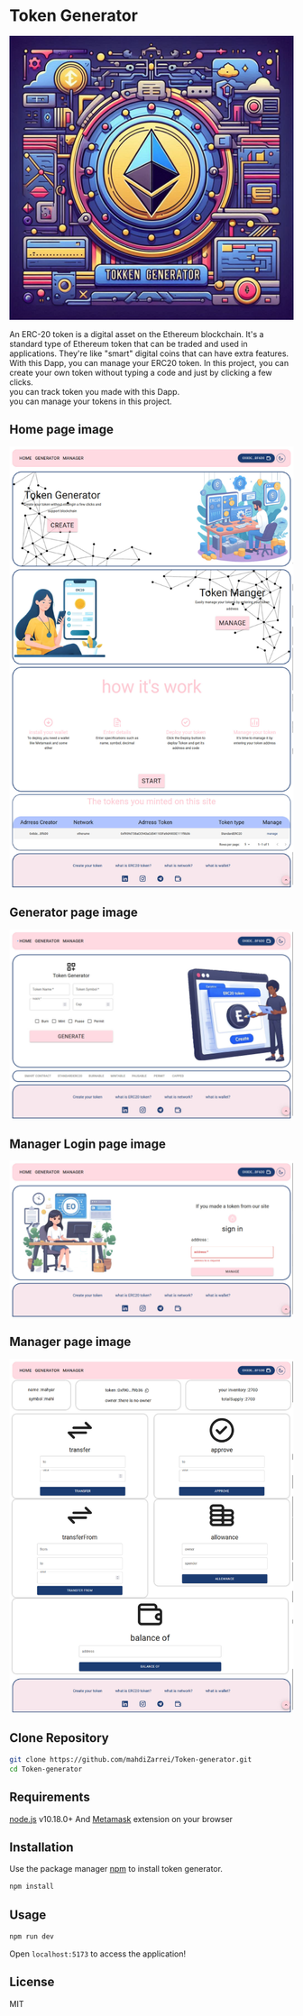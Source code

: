 # Token Generator

![Token Generator  image](./pic/token%20generator.jpg)

An ERC-20 token is a digital asset on the Ethereum blockchain. It's a standard type of Ethereum token that can be traded and used in applications. They're like "smart" digital coins that can have extra features. With this Dapp, you can manage your ERC20 token.
In this project, you can create your own token without typing a code and just by clicking a few clicks.\
you can track token you made with this Dapp.\
you can manage your tokens in this project.

## Home page image

![Home page  image](./pic/main.jpg)

## Generator page image

![Generator page  image](./pic/Generator.jpg)

## Manager Login page image

![Manager Login page  image](./pic/ManagerLogin.jpg)

## Manager page image

![Manager page  image](./pic/manager.jpg)

## Clone Repository

```sh
git clone https://github.com/mahdiZarrei/Token-generator.git
cd Token-generator
```

## Requirements

[node.js](https://nodejs.org/en/) v10.18.0+ And [Metamask](https://metamask.io/) extension on your browser

## Installation

Use the package manager [npm](https://www.npmjs.com/) to install token generator.

```bash
npm install
```

## Usage

```bash
npm run dev
```

Open `localhost:5173` to access the application!

## License

MIT
